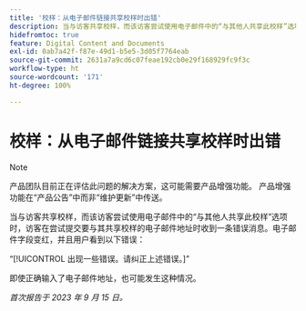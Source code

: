 ```yaml
---
title: '校样：从电子邮件链接共享校样时出错'
description: 当与访客共享校样，而该访客尝试使用电子邮件中的“与其他人共享此校样”选项时，访客在尝试提交要与其共享校样的电子邮件地址时收到一条错误消息。电子邮件字段变红，并且用户看到一条错误。
hidefromtoc: true
feature: Digital Content and Documents
exl-id: 0ab7a42f-f87e-49d1-b5e5-3d05f7764eab
source-git-commit: 2631a7a9cd6c07feae192cb0e29f168929fc9f3c
workflow-type: ht
source-wordcount: '171'
ht-degree: 100%

---
```


# 校样：从电子邮件链接共享校样时出错

>[!NOTE]
>
>产品团队目前正在评估此问题的解决方案，这可能需要产品增强功能。 产品增强功能在“产品公告”中而非“维护更新”中传送。

当与访客共享校样，而该访客尝试使用电子邮件中的“与其他人共享此校样”选项时，访客在尝试提交要与其共享校样的电子邮件地址时收到一条错误消息。电子邮件字段变红，并且用户看到以下错误：

“[!UICONTROL 出现一些错误。请纠正上述错误。]”

即使正确输入了电子邮件地址，也可能发生这种情况。

_首次报告于 2023 年 9 月 15 日。_
